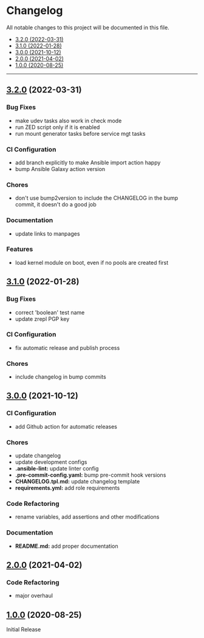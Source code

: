 # Changelog

All notable changes to this project will be documented in this file.

- [3.2.0 (2022-03-31)](#320-2022-03-31)
- [3.1.0 (2022-01-28)](#310-2022-01-28)
- [3.0.0 (2021-10-12)](#300-2021-10-12)
- [2.0.0 (2021-04-02)](#200-2021-04-02)
- [1.0.0 (2020-08-25)](#100-2020-08-25)

---

<a name="3.2.0"></a>
## [3.2.0](https://github.com/aisbergg/ansible-role-zfs/compare/v3.1.0...v3.2.0) (2022-03-31)

### Bug Fixes

- make udev tasks also work in check mode
- run ZED script only if it is enabled
- run mount generator tasks before service mgt tasks

### CI Configuration

- add branch explicitly to make Ansible import action happy
- bump Ansible Galaxy action version

### Chores

- don't use bump2version to include the CHANGELOG in the bump commit, it doesn't do a good job

### Documentation

- update links to manpages

### Features

- load kernel module on boot, even if no pools are created first


<a name="3.1.0"></a>
## [3.1.0](https://github.com/aisbergg/ansible-role-zfs/compare/v3.0.0...v3.1.0) (2022-01-28)

### Bug Fixes

- correct 'boolean' test name
- update zrepl PGP key

### CI Configuration

- fix automatic release and publish process

### Chores

- include changelog in bump commits


<a name="3.0.0"></a>
## [3.0.0](https://github.com/aisbergg/ansible-role-zfs/compare/v2.0.0...v3.0.0) (2021-10-12)

### CI Configuration

- add Github action for automatic releases

### Chores

- update changelog
- update development configs
- **.ansible-lint:** update linter config
- **.pre-commit-config.yaml:** bump pre-commit hook versions
- **CHANGELOG.tpl.md:** update changelog template
- **requirements.yml:** add role requirements

### Code Refactoring

- rename variables, add assertions and other modifications

### Documentation

- **README.md:** add proper documentation


<a name="2.0.0"></a>
## [2.0.0](https://github.com/aisbergg/ansible-role-zfs/compare/v1.0.0...v2.0.0) (2021-04-02)

### Code Refactoring

- major overhaul


<a name="1.0.0"></a>
## [1.0.0]() (2020-08-25)

Initial Release
